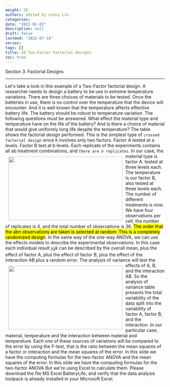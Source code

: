 ```yaml
---
weight: 20
authors: edited by Lenny Lin
categories: 
date: "2022-01-03"
description: null
draft: false
lastmod: "2022-07-14"
series: 
tags: []
title: 20 Two-Factor Factorial Designs
toc: true
---
```

Section 3: Factorial Designs

<!--more-->
---

Let's take a look in this example of a Two-Factor factorial design. A researcher needs to design a battery to be use in extreme temperature variations. There are three choices of materials to be tested. Once the batteries in use, there is no control over the temperature that the device will encounter. And it is well known that the temperature affects effective battery life. The battery should be robust to temperature variation. The following questions must be answered. What effect the material type and temperature have on the life of the battery? And is there a choice of material that would give uniformly long life despite the temperature? The table shows the factorial design performed. This is the simplest type of `crossed factorial design` since it involves only two factors. Factor A tested at a levels. Factor B test at b levels. Each replicate of the experiments contains all ab treatment combinations, and `there are n replicates`. 
<img width ="360" height= "200" src = "/docs/images/Screenshot 2022-07-14 213803.png" style ="float: left" HSPACE="10" VSPACE="10"/>
In our case, the material type is factor A. tested at three levels each. The temperature is our factor B, also tested at three levels each. The number of different treatments is nine. We have four observations per cell, the number of replicates is 4, and the total number of observations is 36. <mark class = "lemon">The order that the abn observations are taken is selected at random: This is a completely randomized design</mark>. In the same way of the one-way ANOVA, we can use the effects models to describe the experimental observations. In this case each individual result $y_ijk$ can be described by the overall mean, plus the effect of factor A, plus the effect of factor B, plus the effect of the interaction AB plus a random error. 
<img width ="360" height= "200" src = "/docs/images/Screenshot 2022-07-14 214435.png" style ="float: left" HSPACE="10" VSPACE="10"/>
The analysis of variance will test the effects of A, B, and the interaction AB. So the analysis of variance table presents the total variability of the data split into the variability of factor A, factor B, and the interaction. In our particular case, material, temperature and the interaction between material and temperature. Each one of these sources of variations will be compared to the error by using the F-test, that is the ratio between the mean squares of a factor or interaction and the mean squares of the error. In this slide we have the computing formulas for the two-factor ANOVA and the mean squares of the error. In this slide we have the computing formulas for the two-factor ANOVA But we're using Excel to calculate them. Please download the file MS Excel BatteryLife, and verify that the data analysis toolpack is already installed in your Microsoft Excel. 
